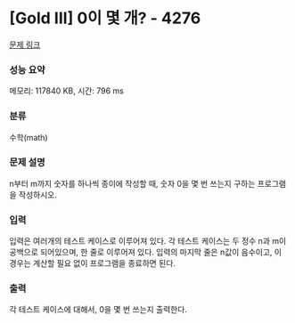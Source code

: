 # [Gold III] 0이 몇 개? - 4276 

[문제 링크](https://www.acmicpc.net/problem/4276) 

### 성능 요약

메모리: 117840 KB, 시간: 796 ms

### 분류

수학(math)

### 문제 설명

<p>
	n부터 m까지 숫자를 하나씩 종이에 작성할 때, 숫자 0을 몇 번 쓰는지 구하는 프로그램을 작성하시오.</p>

### 입력 

 <p>
	입력은 여러개의 테스트 케이스로 이루어져 있다. 각 테스트 케이스는 두 정수 n과 m이 공백으로 되어있으며, 한 줄로 이루어져 있다. 입력의 마지막 줄은 n값이 음수이고, 이 경우는 계산할 필요 없이 프로그램을 종료하면 된다.</p>

### 출력 

 <p>
	각 테스트 케이스에 대해서, 0을 몇 번 쓰는지 출력한다.</p>

